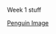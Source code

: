 Week 1 stuff


[Penguin Image](http://honesttopaws.com/wp-content/uploads/sites/5/2016/02/3-penguins.jpg)
